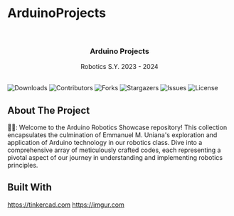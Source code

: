# ArduinoProjects

<br/>
<p align="center">
  <h3 align="center">Arduino Projects</h3>

  <p align="center">
    Robotics S.Y. 2023 - 2024
    <br/>
    <br/>
  </p>
</p>

![Downloads](https://img.shields.io/github/downloads/EmmanuelUniana17/ArduinoProjects/total) ![Contributors](https://img.shields.io/github/contributors/EmmanuelUniana17/ArduinoProjects?color=dark-green) ![Forks](https://img.shields.io/github/forks/EmmanuelUniana17/ArduinoProjects?style=social) ![Stargazers](https://img.shields.io/github/stars/EmmanuelUniana17/ArduinoProjects?style=social) ![Issues](https://img.shields.io/github/issues/EmmanuelUniana17/ArduinoProjects) ![License](https://img.shields.io/github/license/EmmanuelUniana17/ArduinoProjects) 

## About The Project

🧙‍♂️: Welcome to the Arduino Robotics Showcase repository! This collection encapsulates the culmination of Emmanuel M. Uniana's exploration and application of Arduino technology in our robotics class. Dive into a comprehensive array of meticulously crafted codes, each representing a pivotal aspect of our journey in understanding and implementing robotics principles.

## Built With

https://tinkercad.com
https://imgur.com
